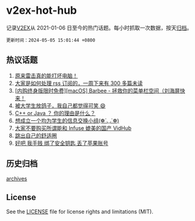 # v2ex-hot-hub

 记录[V2EX](https://www.v2ex.com/)从 2021-01-06 日至今的热门话题。每小时抓取一次数据，按天[归档](archives)。

`更新时间：2024-05-05 15:01:44 +0800`

## 热议话题

1. [原来雷击真的能打坏电脑！](https://www.v2ex.com/t/1037674)
1. [大家是如何处理 rss 订阅的，一周下来有 300 多篇未读](https://www.v2ex.com/t/1037677)
1. [[内购终身版限时免费][macOS] Barbee - 拯救你的菜单栏空间（刘海屏快来！](https://www.v2ex.com/t/1037737)
1. [被大学生放鸽子，我自己都觉得可笑 😄](https://www.v2ex.com/t/1037696)
1. [C++ or Java ？ 你的理由是什么？](https://www.v2ex.com/t/1037700)
1. [想成立一个均为学生的信息交换小组(❁´◡`❁)](https://www.v2ex.com/t/1037741)
1. [大家不要购买所谓能和 Infuse 媲美的国产 VidHub](https://www.v2ex.com/t/1037783)
1. [跳出自己的舒适圈](https://www.v2ex.com/t/1037771)
1. [好吧 我手贱 绑了安全钥匙 丢了苹果账号](https://www.v2ex.com/t/1037786)

## 历史归档

[archives](archives)

## License

See the [LICENSE](LICENSE) file for license rights and limitations (MIT).
